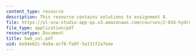 ```yaml
---
content_type: resource
description: This resource contains solutions to assignment 8.
file: https://ol-ocw-studio-app-qa.s3.amazonaws.com/courses/2-016-hydrodynamics-13-012-fall-2005/be84e62c0a9aacf8fa8f5a131f2a7eee_hw8_sol.pdf
file_type: application/pdf
resourcetype: Document
title: hw8_sol.pdf
uid: be84e62c-0a9a-acf8-fa8f-5a131f2a7eee
---
```

